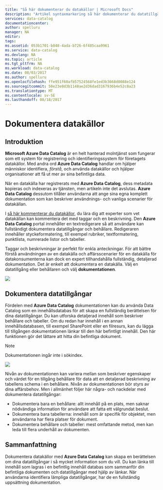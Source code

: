 ```yaml
---
title: "Så här dokumenterar du datakällor | Microsoft Docs"
description: "Artikel syntaxmarkering så här dokumenterar du datatillgångar i Azure Data Catalog."
services: data-catalog
documentationcenter: 
author: spelluru
manager: NA
editor: 
tags: 
ms.assetid: 053b1701-b848-4ada-b726-6f485caa9961
ms.service: data-catalog
ms.devlang: NA
ms.topic: article
ms.tgt_pltfrm: NA
ms.workload: data-catalog
ms.date: 08/03/2017
ms.author: spelluru
ms.openlocfilehash: ffe951f60afb57524568fe1ed3b3668d0088e124
ms.sourcegitcommit: 50e23e8d3b1148ae2d36dad3167936b4e52c8a23
ms.translationtype: MT
ms.contentlocale: sv-SE
ms.lasthandoff: 08/18/2017
---
```

# <a name="document-data-sources"></a>Dokumentera datakällor
## <a name="introduction"></a>Introduktion
**Microsoft Azure Data Catalog** är en helt hanterad molntjänst som fungerar som ett system för registrering och identifieringssystem för företagets datakällor. Med andra ord **Azure Data Catalog** handlar om hjälper människor identifiera, *förstå*, och använda datakällor och hjälper organisationer att få ut mer av sina befintliga data.

När en datakälla har registrerats med **Azure Data Catalog**, dess metadata kopieras och indexeras av tjänsten, men artikeln inte det avslutas. **Azure Data Catalog** dessutom tillåter användarna att ange sina egna komplett dokumentation som kan beskriver användnings- och vanliga scenarier för datakällan.

I [så här kommenterar du datakällor](data-catalog-how-to-annotate.md), du lära dig att experter som vet datakällan kan kommentera det med taggar och en beskrivning. Den **Azure Data Catalog** portal innehåller en textredigerare så att användare kan fullständigt dokumentera datatillgångar och behållare. Redigeraren innehåller styckeformatering, till exempel rubriker, textformatering, punktlista, numrerade listor och tabeller.

Taggar och beskrivningar är perfekt för enkla anteckningar. För att bättre förstå användningen av en datakälla och affärsscenarier för en datakälla för datakonsumenterna kan dock en expert tillhandahålla fullständig, detaljerad dokumentation. Det är enkelt att dokumentera en datakälla. Välj en datatillgång eller behållaren och välj **dokumentationen**.

![](media/data-catalog-documentation/data-catalog-documentation.png)

## <a name="documenting-data-assets"></a>Dokumentera datatillgångar
Fördelen med **Azure Data Catalog** dokumentationen kan du använda Data Catalog som en innehållsdatabas för att skapa en fullständig berättelsen för dina datatillgångar. Du kan utforska detaljerad innehåll som beskriver behållare och tabeller. Om du redan har innehåll i en annan innehållsdatabasen, till exempel SharePoint eller en filresurs, kan du lägga till tillgången dokumentationen länkar till den här befintligt innehåll. Den här funktionen gör det lättare att hitta din befintliga dokument.

> [!NOTE]
> Dokumentationen ingår inte i sökindex.
>
>

![](media/data-catalog-documentation/data-catalog-documentation2.png)

Nivån av dokumentationen kan variera mellan som beskriver egenskaper och värdet för en tillgång behållare för data att en detaljerad beskrivning av tabellens schema i en behållare. Nivån av dokumentationen bör styrs av dina affärsbehov. Men i allmänhet följer här några- och nackdelar med dokumentera datatillgångar:

* Dokumentera bara en behållare: allt innehåll på en plats, men saknar nödvändiga information för användare att fatta ett välgrundat beslut.
* Dokumentera bara tabellerna: innehåll som är specifik för objektet, men användarna har flera platser för dokument.
* Dokumentera behållare och tabeller: mest omfattande metod, men kan leda till flera underhåll av dokumenten.

## <a name="summary"></a>Sammanfattning
Dokumentera datakällor med **Azure Data Catalog** kan skapa en berättelsen om dina datatillgångar i så mycket information som du vill.  Du kan länka till innehåll som lagras i en befintlig innehåll databas som sammanför din befintliga dokumenten och datatillgångar med hjälp av länkar. När användarna identifiera lämpliga datatillgångar, har de en fullständig uppsättning dokumentation.
